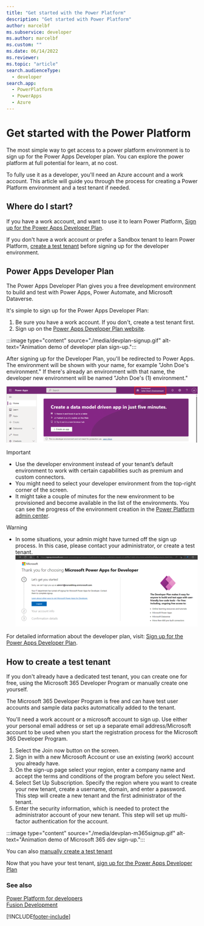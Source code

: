 ```yaml
---
title: "Get started with the Power Platform"
description: "Get started with Power Platform"
author: marcelbf
ms.subservice: developer
ms.author: marcelbf
ms.custom: ""
ms.date: 06/14/2022
ms.reviewer: 
ms.topic: "article"
search.audienceType: 
  - developer
search.app: 
  - PowerPlatform
  - PowerApps
  - Azure
---
```


# Get started with the Power Platform

The most simple way to get access to a power platform environment is to sign up for the Power Apps Developer plan. You can explore the power platform at full potential for learn, at no cost.

To fully use it as a developer, you'll need an Azure account and a work account. This article will guide you through the process for creating a Power Platform environment and a test tenant if needed.

## Where do I start?

If you have a work account, and want to use it to learn Power Platform, [Sign up for the Power Apps Developer Plan](#power-apps-developer-plan).

If you don't have a work account or prefer a Sandbox tenant to learn Power Platform, [create a test tenant](#how-to-create-a-test-tenant) before signing up for the developer environment.

## Power Apps Developer Plan

The Power Apps Developer Plan gives you a free development environment to build and test with Power Apps, Power Automate, and Microsoft Dataverse.

It's simple to sign up for the Power Apps Developer Plan:

1. Be sure you have a work account. If you don't, create a test tenant first.
2. Sign up on the [Power Apps Developer Plan website](https://aka.ms/PowerAppsDevPlan).

:::image type="content" source="./media/devplan-signup.gif" alt-text="Animation demo of developer plan sign-up.":::

After signing up for the Developer Plan, you'll be redirected to Power Apps. The environment will be shown with your name, for example "John Doe's environment." If there's already an environment with that name, the developer new environment will be named "John Doe's (1) environment."

![Maker Portal.](media/devplan-makerportal.png "Maker Portal")

> [!IMPORTANT]
> - Use the developer environment instead of your tenant’s default environment to work with certain capabilities such as premium and custom connectors.
> - You might need to select your developer environment from the top-right corner of the screen.
> - It might take a couple of minutes for the new environment to be provisioned and become available in the list of the environments. You can see the progress of the environment creation in the [Power Platform admin center](https://admin.powerplatform.com).

> [!WARNING]
> - In some situations, your admin might have turned off the sign up process. In this case, please contact your administrator, or create a test tenant.
> ![Viral Blocked.](media/devplan-viralblocked.png "Viral Blocked")

For detailed information about the developer plan, visit: [Sign up for the Power Apps Developer Plan](../../power-apps/maker/developer-plan.md).

## How to create a test tenant

If you don't already have a dedicated test tenant, you can create one for free, using the Microsoft 365 Developer Program or manually create one yourself.

The Microsoft 365 Developer Program is free and can have test user accounts and sample data packs automatically added to the tenant.

You'll need a work account or a microsoft account to sign up. Use either your personal email address or set up a separate email address/Microsoft account to be used when you start the registration process for the Microsoft 365 Developer Program.

1. Select the Join now button on the screen.
2. Sign in with a new Microsoft Account or use an existing (work) account you already have.
3. On the sign-up page select your region, enter a company name and accept the terms and conditions of the program before you select Next.
4. Select Set Up Subscription. Specify the region where you want to create your new tenant, create a username, domain, and enter a password. This step will create a new tenant and the first administrator of the tenant.
5. Enter the security information, which is needed to protect the administrator account of your new tenant.  This step will set up multi-factor authentication for the account.

:::image type="content" source="./media/devplan-m365signup.gif" alt-text="Animation demo of Microsoft 365 dev sign-up.":::

You can also [manually create a test tenant](https://learn.microsoft.com/azure/active-directory/develop/quickstart-create-new-tenant)

Now that you have your test tenant, [sign up for the Power Apps Developer Plan](#power-apps-developer-plan)

### See also

[Power Platform for developers](get-started.md)<br/>
[Fusion Development](fusion-development.md)<br/>

[!INCLUDE[footer-include](../includes/footer-banner.md)]
